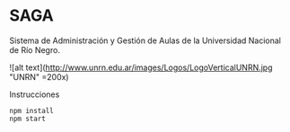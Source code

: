 # SAGA
Sistema de Administración y Gestión de Aulas de la Universidad Nacional de Río Negro.

![alt text](http://www.unrn.edu.ar/images/Logos/LogoVerticalUNRN.jpg "UNRN" =200x)

Instrucciones

```
npm install
npm start
```
